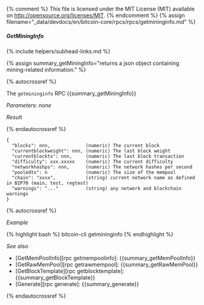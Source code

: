 {% comment %}
This file is licensed under the MIT License (MIT) available on
http://opensource.org/licenses/MIT.
{% endcomment %}
{% assign filename="_data/devdocs/en/bitcoin-core/rpcs/rpcs/getmininginfo.md" %}

##### GetMiningInfo
{% include helpers/subhead-links.md %}

{% assign summary_getMiningInfo="returns a json object containing mining-related information." %}

{% autocrossref %}

The `getmininginfo` RPC {{summary_getMiningInfo}}

*Parameters: none*

*Result*

{% endautocrossref %}

    {
      "blocks": nnn,             (numeric) The current block
      "currentblockweight": nnn, (numeric) The last block weight
      "currentblocktx": nnn,     (numeric) The last block transaction
      "difficulty": xxx.xxxxx    (numeric) The current difficulty
      "networkhashps": nnn,      (numeric) The network hashes per second
      "pooledtx": n              (numeric) The size of the mempool
      "chain": "xxxx",           (string) current network name as defined in BIP70 (main, test, regtest)
      "warnings": "..."          (string) any network and blockchain warnings
    }

{% autocrossref %}

*Example*

{% highlight bash %}
bitcoin-cli getmininginfo
{% endhighlight %}

*See also*

* [GetMemPoolInfo][rpc getmempoolinfo]: {{summary_getMemPoolInfo}}
* [GetRawMemPool][rpc getrawmempool]: {{summary_getRawMemPool}}
* [GetBlockTemplate][rpc getblocktemplate]: {{summary_getBlockTemplate}}
* [Generate][rpc generate]: {{summary_generate}}

{% endautocrossref %}

